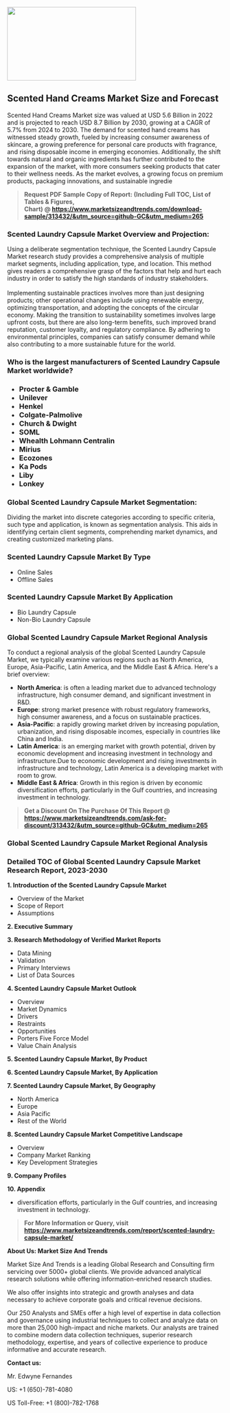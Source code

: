 <p><img class="alignnone size-medium wp-image-20088" src="https://ffe5etoiles.com/wp-content/uploads/2024/12/MST1-300x171.png" alt="" width="300" height="171" /></p><h2>Scented Hand Creams Market Size and Forecast</h2><p>Scented Hand Creams Market size was valued at USD 5.6 Billion in 2022 and is projected to reach USD 8.7 Billion by 2030, growing at a CAGR of 5.7% from 2024 to 2030. The demand for scented hand creams has witnessed steady growth, fueled by increasing consumer awareness of skincare, a growing preference for personal care products with fragrance, and rising disposable income in emerging economies. Additionally, the shift towards natural and organic ingredients has further contributed to the expansion of the market, with more consumers seeking products that cater to their wellness needs. As the market evolves, a growing focus on premium products, packaging innovations, and sustainable ingredie</p><blockquote id="" class=""><strong>Request PDF Sample Copy of Report: (Including Full TOC, List of Tables &amp; Figures, Chart)&nbsp;@&nbsp;<strong><a href="https://www.marketsizeandtrends.com/download-sample/313432/&utm_source=github-GC&utm_medium=265" target="_blank">https://www.marketsizeandtrends.com/download-sample/313432/&utm_source=github-GC&utm_medium=265</a></strong></strong></blockquote><h3 id="" class="">Scented Laundry Capsule Market&nbsp;Overview and Projection:</h3><p id="" class="">Using a deliberate segmentation technique, the Scented Laundry Capsule Market research study provides a comprehensive analysis of multiple market segments, including application, type, and location. This method gives readers a comprehensive grasp of the factors that help and hurt each industry in order to satisfy the high standards of industry stakeholders. <br /> <br />Implementing sustainable practices involves more than just designing products; other operational changes include using renewable energy, optimizing transportation, and adopting the concepts of the circular economy. Making the transition to sustainability sometimes involves large upfront costs, but there are also long-term benefits, such improved brand reputation, customer loyalty, and regulatory compliance. By adhering to environmental principles, companies can satisfy consumer demand while also contributing to a more sustainable future for the world.</p><h3 id="" class="">Who is the largest manufacturers of&nbsp;Scented Laundry Capsule Market worldwide?</h3><h3 class=""><p><ul><li>Procter & Gamble </li><li> Unilever </li><li> Henkel </li><li> Colgate-Palmolive </li><li> Church & Dwight </li><li> SOML </li><li> Whealth Lohmann Centralin </li><li> Mirius </li><li> Ecozones </li><li> Ka Pods </li><li> Liby </li><li> Lonkey</li></ul></p></h3><h3 id="" class="">Global&nbsp;Scented Laundry Capsule Market Segmentation:</h3><p id="" class="">Dividing the market into discrete categories according to specific criteria, such type and application, is known as segmentation analysis. This aids in identifying certain client segments, comprehending market dynamics, and creating customized marketing plans.</p><h3 id="" class="">Scented Laundry Capsule Market&nbsp;By Type</h3><p><p><ul><li>Online Sales</li><li> Offline Sales</p></li></ul></p></p><h3 id="" class="">Scented Laundry Capsule Market&nbsp;By Application</h3><p class=""><p><ul><li>Bio Laundry Capsule</li><li> Non-Bio Laundry Capsule</li></ul></p></p><h3 id="" class="">Global Scented Laundry Capsule Market Regional Analysis</h3><p id="" class="">To conduct a regional analysis of the global Scented Laundry Capsule Market, we typically examine various regions such as North America, Europe, Asia-Pacific, Latin America, and the Middle East &amp; Africa. Here's a brief overview:</p><ul><li><strong>North America</strong>: is often a leading market due to advanced technology infrastructure, high consumer demand, and significant investment in R&amp;D.</li><li><strong>Europe</strong>: strong market presence with robust regulatory frameworks, high consumer awareness, and a focus on sustainable practices.</li><li><strong>Asia-Pacific</strong>: a rapidly growing market driven by increasing population, urbanization, and rising disposable incomes, especially in countries like China and India.</li><li><strong>Latin America</strong>: is an emerging market with growth potential, driven by economic development and increasing investment in technology and infrastructure.Due to economic development and rising investments in infrastructure and technology, Latin America is a developing market with room to grow.</li><li><strong>Middle East &amp; Africa</strong>: Growth in this region is driven by economic diversification efforts, particularly in the Gulf countries, and increasing investment in technology.</li></ul><blockquote id="" class=""><strong>Get a Discount On The Purchase Of This Report @ <strong><a href="https://www.marketsizeandtrends.com/ask-for-discount/313432/&utm_source=github-GC&utm_medium=265" target="_blank">https://www.marketsizeandtrends.com/ask-for-discount/313432/&utm_source=github-GC&utm_medium=265</a></strong></strong></blockquote><h3 id="" class="">Global Scented Laundry Capsule Market Regional Analysis</h3><h3 id="" class="">Detailed TOC of Global Scented Laundry Capsule Market Research Report, 2023-2030</h3><p id="" class=""><strong>1. Introduction of the Scented Laundry Capsule Market</strong></p><ul><li>Overview of the Market</li><li>Scope of Report</li><li>Assumptions</li></ul><p id="" class=""><strong>2. Executive Summary</strong></p><p id="" class=""><strong>3. Research Methodology of Verified Market Reports</strong></p><ul><li>Data Mining</li><li>Validation</li><li>Primary Interviews</li><li>List of Data Sources</li></ul><p id="" class=""><strong>4. Scented Laundry Capsule Market Outlook</strong></p><ul><li>Overview</li><li>Market Dynamics</li><li>Drivers</li><li>Restraints</li><li>Opportunities</li><li>Porters Five Force Model</li><li>Value Chain Analysis</li></ul><p id="" class=""><strong>5. Scented Laundry Capsule Market, By Product</strong></p><p id="" class=""><strong>6. Scented Laundry Capsule Market, By Application</strong></p><p id="" class=""><strong>7. Scented Laundry Capsule Market, By Geography</strong></p><ul><li>North America</li><li>Europe</li><li>Asia Pacific</li><li>Rest of the World</li></ul><p id="" class=""><strong>8. Scented Laundry Capsule Market Competitive Landscape</strong></p><ul><li>Overview</li><li>Company Market Ranking</li><li>Key Development Strategies</li></ul><p id="" class=""><strong>9. Company Profiles</strong></p><p id="" class=""><strong>10. Appendix</strong></p><ul><li>diversification efforts, particularly in the Gulf countries, and increasing investment in technology.</li></ul><blockquote id="" class=""><strong>For More Information or Query, visit <strong><strong><a href="https://www.marketsizeandtrends.com/report/scented-laundry-capsule-market/" target="_blank">https://www.marketsizeandtrends.com/report/scented-laundry-capsule-market/</a></strong></strong></strong></blockquote><p id="" class=""><strong>About Us: Market Size And Trends</strong></p><p id="" class="">Market Size And Trends is a leading Global Research and Consulting firm servicing over 5000+ global clients. We provide advanced analytical research solutions while offering information-enriched research studies.</p><p id="" class="">We also offer insights into strategic and growth analyses and data necessary to achieve corporate goals and critical revenue decisions.</p><p id="" class="">Our 250 Analysts and SMEs offer a high level of expertise in data collection and governance using industrial techniques to collect and analyze data on more than 25,000 high-impact and niche markets. Our analysts are trained to combine modern data collection techniques, superior research methodology, expertise, and years of collective experience to produce informative and accurate research.</p><p id="" class=""><strong>Contact us:</strong></p><p id="" class="">Mr. Edwyne Fernandes</p><p id="" class="">US: +1 (650)-781-4080</p><p id="" class="">US Toll-Free: +1 (800)-782-1768</p>
